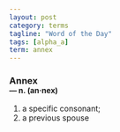 ```yaml
---
layout: post
category: terms
tagline: "Word of the Day"
tags: [alpha_a]
term: annex
---
```


<h3>Annex<br/> <small>&mdash; n. (an<span><span>&middot;</span></span>nex)</small></h3>
<p><ol>
<li>a specific consonant;</li>
<li>a previous spouse</li>
</ol></p>
